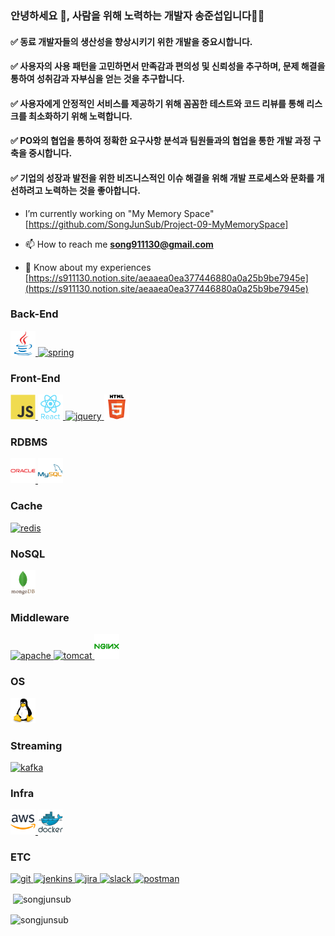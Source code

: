 <h3 align="left">안녕하세요 👋, 사람을 위해 노력하는 개발자 송준섭입니다🙇‍♂️</h3>
<h4 align="left">✅ 동료 개발자들의 생산성을 향상시키기 위한 개발을 중요시합니다.</h4>
<h4 align="left">✅ 사용자의 사용 패턴을 고민하면서 만족감과 편의성 및 신뢰성을 추구하며, 문제 해결을 통하여 성취감과 자부심을 얻는 것을 추구합니다.</h4>
<h4 align="left">✅ 사용자에게 안정적인 서비스를 제공하기 위해 꼼꼼한 테스트와 코드 리뷰를 통해 리스크를 최소화하기 위해 노력합니다.</h4>
<h4 align="left">✅ PO와의 협업을 통하여 정확한 요구사항 분석과 팀원들과의 협업을 통한 개발 과정 구축을 중시합니다.</h4>
<h4 align="left">✅ 기업의 성장과 발전을 위한 비즈니스적인 이슈 해결을 위해 개발 프로세스와 문화를 개선하려고 노력하는 것을 좋아합니다.</h4>


- I’m currently working on "My Memory Space" [https://github.com/SongJunSub/Project-09-MyMemorySpace]

- 📫 How to reach me **song911130@gmail.com**

- 📄 Know about my experiences [https://s911130.notion.site/aeaaea0ea377446880a0a25b9be7945e](https://s911130.notion.site/aeaaea0ea377446880a0a25b9be7945e)


<h3 align="left">Back-End</h3>
<p align="left">
  <a href="https://www.java.com" target="_blank" rel="noreferrer"> <img src="https://raw.githubusercontent.com/devicons/devicon/master/icons/java/java-original.svg" alt="java" width="40" height="40"/> </a>
  <a href="https://spring.io/" target="_blank" rel="noreferrer"> <img src="https://www.vectorlogo.zone/logos/springio/springio-icon.svg" alt="spring" width="40" height="40"/> </a>
</p>

<h3 align="left">Front-End</h3>
<p align="left">
  <a href="https://developer.mozilla.org/en-US/docs/Web/JavaScript" target="_blank" rel="noreferrer"> <img src="https://raw.githubusercontent.com/devicons/devicon/master/icons/javascript/javascript-original.svg" alt="javascript" width="40" height="40"/> </a>
  <a href="https://reactjs.org/" target="_blank" rel="noreferrer"> <img src="https://raw.githubusercontent.com/devicons/devicon/master/icons/react/react-original-wordmark.svg" alt="react" width="40" height="40"/> </a>
  <a href="" target="_blank" rel="noreferrer"> <img src="https://www.vectorlogo.zone/logos/jquery/jquery-vertical.svg" alt="jquery" width="40" height="40"/> </a>
  <a href="https://www.w3.org/html/" target="_blank" rel="noreferrer"> <img src="https://raw.githubusercontent.com/devicons/devicon/master/icons/html5/html5-original-wordmark.svg" alt="html5" width="40" height="40"/> </a>
</p>

<h3 align="left">RDBMS</h3>
<p align="left">
  <a href="https://www.oracle.com/" target="_blank" rel="noreferrer"> <img src="https://raw.githubusercontent.com/devicons/devicon/master/icons/oracle/oracle-original.svg" alt="oracle" width="40" height="40"/> </a>
  <a href="https://www.mysql.com/" target="_blank" rel="noreferrer"> <img src="https://raw.githubusercontent.com/devicons/devicon/master/icons/mysql/mysql-original-wordmark.svg" alt="mysql" width="40" height="40"/> </a></a>
</p>

<h3 align="left">Cache</h3>
<p align="left">
  <a href="" target="_blank" rel="noreferrer"> <img src="https://www.vectorlogo.zone/logos/redis/redis-icon.svg" alt="redis" width="40" height="40"/> </a>
</p>

<h3 align="left">NoSQL</h3>
<p align="left">
  <a href="https://www.mongodb.com/" target="_blank" rel="noreferrer"> <img src="https://raw.githubusercontent.com/devicons/devicon/master/icons/mongodb/mongodb-original-wordmark.svg" alt="mongodb" width="40" height="40"/> </a>
</p>

<h3 align="left">Middleware</h3>
<p align="left">
  <a href="" target="_blank" rel="noreferrer"> <img src="https://www.vectorlogo.zone/logos/apache/apache-icon.svg" alt="apache" width="40" height="40"/> </a>
  <a href="" target="_blank" rel="noreferrer"> <img src="https://www.vectorlogo.zone/logos/apache_tomcat/apache_tomcat-icon.svg" alt="tomcat" width="40" height="40"/> </a>
  <a href="https://www.nginx.com" target="_blank" rel="noreferrer"> <img src="https://raw.githubusercontent.com/devicons/devicon/master/icons/nginx/nginx-original.svg" alt="nginx" width="40" height="40"/> </a>
</p>

<h3 align="left">OS</h3>
<p align="left">
  <a href="https://www.linux.org/" target="_blank" rel="noreferrer"> <img src="https://raw.githubusercontent.com/devicons/devicon/master/icons/linux/linux-original.svg" alt="linux" width="40" height="40"/> </a>
</p>

<h3 align="left">Streaming</h3>
<p align="left">
  <a href="" target="_blank" rel="noreferrer"> <img src="https://www.vectorlogo.zone/logos/apache_kafka/apache_kafka-icon.svg" alt="kafka" width="40" height="40"/> </a>
</p>

<h3 align="left">Infra</h3>
<p align="left">
  <a href="https://aws.amazon.com" target="_blank" rel="noreferrer"> <img src="https://raw.githubusercontent.com/devicons/devicon/master/icons/amazonwebservices/amazonwebservices-original-wordmark.svg" alt="aws" width="40" height="40"/> </a>
  <a href="https://www.docker.com/" target="_blank" rel="noreferrer"> <img src="https://raw.githubusercontent.com/devicons/devicon/master/icons/docker/docker-original-wordmark.svg" alt="docker" width="40" height="40"/> </a>
</p>

<h3 align="left">ETC</h3>
<p align="left">
  <a href="https://git-scm.com/" target="_blank" rel="noreferrer"> <img src="https://www.vectorlogo.zone/logos/git-scm/git-scm-icon.svg" alt="git" width="40" height="40"/> </a>
  <a href="https://www.jenkins.io" target="_blank" rel="noreferrer"> <img src="https://www.vectorlogo.zone/logos/jenkins/jenkins-icon.svg" alt="jenkins" width="40" height="40"/> </a>
  <a href="" target="_blank" rel="noreferrer"> <img src="https://www.vectorlogo.zone/logos/atlassian_jira/atlassian_jira-icon.svg" alt="jira" width="40" height="40"/> </a>
  <a href="https://www.jenkins.io" target="_blank" rel="noreferrer"> <img src="https://www.vectorlogo.zone/logos/slack/slack-icon.svg" alt="slack" width="40" height="40"/> </a>
  <a href="https://postman.com" target="_blank" rel="noreferrer"> <img src="https://www.vectorlogo.zone/logos/getpostman/getpostman-icon.svg" alt="postman" width="40" height="40"/> </a>
</p>

<p>&nbsp;<img align="center" src="https://github-readme-stats.vercel.app/api?username=songjunsub&show_icons=true&locale=en" alt="songjunsub" /></p>

<p><img align="center" src="https://github-readme-streak-stats.herokuapp.com/?user=songjunsub&theme=default" alt="songjunsub" /></p>
